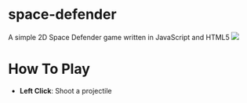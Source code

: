 ﻿# space-defender
A simple 2D Space Defender game written in JavaScript and HTML5
![](https://cdn.discordapp.com/attachments/873441703330185250/975106680121622568/b65HcE.gif)
# How To Play
* **Left Click**: Shoot a projectile

